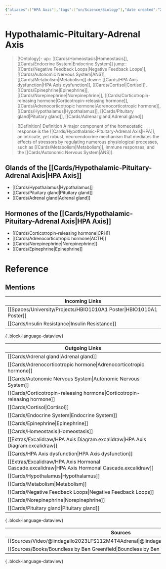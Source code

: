 ```yaml
---
{"aliases":["HPA Axis"],"tags":["on/Science/Biology"],"date created":"2022-11-28 Mon","edited":"2023-04-06 Thu","dg-publish":true,"permalink":"/cards/hypothalamic-pituitary-adrenal-axis/","dgPassFrontmatter":true}
---
```


# Hypothalamic-Pituitary-Adrenal Axis

> [!Ontology]-
> up:: [[Cards/Homeostasis\|Homeostasis]], [[Cards/Endocrine System\|Endocrine System]]
> jump:: [[Cards/Negative Feedback Loops\|Negative Feedback Loops]], [[Cards/Autonomic Nervous System\|ANS]], [[Cards/Metabolism\|Metabolism]]
> down:: [[Cards/HPA Axis dysfunction\|HPA Axis dysfunction]], [[Cards/Cortisol\|Cortisol]], [[Cards/Epinephrine\|Epinephrine]], [[Cards/Norepinephrine\|Norepinephrine]], [[Cards/Corticotropin-releasing hormone\|Corticotropin-releasing hormone]], [[Cards/Adrenocorticotropic hormone\|Adrenocorticotropic hormone]], [[Cards/Hypothalamus\|Hypothalamus]], [[Cards/Pituitary gland\|Pituitary gland]], [[Cards/Adrenal gland\|Adrenal gland]]

> [!Definition] Definition
> A major component of the homeostatic response is the [[Cards/Hypothalamic-Pituitary-Adrenal Axis\|HPA]], an intricate, yet robust, neuroendocrine mechanism that mediates the effects of stressors by regulating numerous physiological processes, such as [[Cards/Metabolism\|Metabolism]], immune responses, and the [[Cards/Autonomic Nervous System\|ANS]].

<style> .container {font-family: sans-serif; text-align: center;} .button-wrapper button {z-index: 1;height: 40px; width: 100px; margin: 10px;padding: 5px;} .excalidraw .App-menu_top .buttonList { display: flex;} .excalidraw-wrapper { height: 800px; margin: 50px; position: relative;} :root[dir="ltr"] .excalidraw .layer-ui__wrapper .zen-mode-transition.App-menu_bottom--transition-left {transform: none;} </style><script src="https://cdn.jsdelivr.net/npm/react@17/umd/react.production.min.js"></script><script src="https://cdn.jsdelivr.net/npm/react-dom@17/umd/react-dom.production.min.js"></script><script type="text/javascript" src="https://cdn.jsdelivr.net/npm/@excalidraw/excalidraw@0/dist/excalidraw.production.min.js"></script><div id="HPA_Axis_Diagramexcalidraw.md1"></div><script>(function(){const InitialData={"type":"excalidraw","version":2,"source":"https://github.com/zsviczian/obsidian-excalidraw-plugin/releases/tag/2.0.18","elements":[{"type":"rectangle","version":284,"versionNonce":2032836734,"isDeleted":false,"id":"QOSTgJCF","fillStyle":"hachure","strokeWidth":1,"strokeStyle":"solid","roughness":1,"opacity":100,"angle":0,"x":-437.9992897727273,"y":-20.275074351917624,"strokeColor":"#1e1e1e","backgroundColor":"#a5d8ff","width":161.00390625,"height":59.61505681818181,"seed":1073791678,"groupIds":["GR4yJKMAbNvC2OOiKVUIG"],"frameId":null,"roundness":{"type":3},"boundElements":[{"id":"BqfgmuyKWg2zTLJ2cfhtz","type":"arrow"},{"id":"10D3DZW4syrq7oFHUvaqP","type":"arrow"}],"updated":1688803990544,"link":null,"locked":false},{"type":"text","version":105,"versionNonce":468222,"isDeleted":false,"id":"sxsEPp60","fillStyle":"hachure","strokeWidth":1,"strokeStyle":"solid","roughness":1,"opacity":100,"angle":0,"x":-426.51207386363643,"y":-1.340198863636374,"strokeColor":"#1e1e1e","backgroundColor":"transparent","width":129.33987426757812,"height":25,"seed":19098,"groupIds":["GR4yJKMAbNvC2OOiKVUIG"],"frameId":null,"roundness":null,"boundElements":[],"updated":1688803391516,"link":"[[Cards/Hypothalamus\|Hypothalamus]]","locked":false,"fontSize":20,"fontFamily":1,"text":"Hypothalamus","rawText":"[[Cards/Hypothalamus\|Hypothalamus]]","textAlign":"left","verticalAlign":"top","containerId":null,"originalText":"Hypothalamus","lineHeight":1.25,"baseline":16},{"type":"rectangle","version":128,"versionNonce":1327032126,"isDeleted":false,"id":"tzP5LW73oo-2VzT10_iix","fillStyle":"hachure","strokeWidth":1,"strokeStyle":"solid","roughness":1,"opacity":100,"angle":0,"x":-191.28335982179857,"y":-21.18600919169654,"strokeColor":"#1e1e1e","backgroundColor":"#a5d8ff","width":181.98691592116597,"height":59.439235609191996,"seed":175536254,"groupIds":["c3VvWs3DpJOq08RRGsjCB"],"frameId":null,"roundness":{"type":3},"boundElements":[{"id":"BqfgmuyKWg2zTLJ2cfhtz","type":"arrow"},{"id":"BcGV-GFkRlf5wdWeb9hvZ","type":"arrow"},{"id":"BN2bJzLvD3f1D8Bxo-GSw","type":"arrow"}],"updated":1688803977135,"link":null,"locked":false},{"type":"text","version":90,"versionNonce":2143436222,"isDeleted":false,"id":"gUkd1Rn3","fillStyle":"hachure","strokeWidth":1,"strokeStyle":"solid","roughness":1,"opacity":100,"angle":0,"x":-176.6997812735567,"y":-2.4456597686461805,"strokeColor":"#1e1e1e","backgroundColor":"transparent","width":146.59986877441406,"height":25,"seed":39754,"groupIds":["c3VvWs3DpJOq08RRGsjCB"],"frameId":null,"roundness":null,"boundElements":[],"updated":1688803446309,"link":"[[Cards/Pituitary gland\|Pituitary gland]]","locked":false,"fontSize":20,"fontFamily":1,"text":"Pituitary gland","rawText":"[[Cards/Pituitary gland\|Pituitary gland]]","textAlign":"left","verticalAlign":"top","containerId":null,"originalText":"Pituitary gland","lineHeight":1.25,"baseline":16},{"type":"arrow","version":101,"versionNonce":1108325118,"isDeleted":false,"id":"BqfgmuyKWg2zTLJ2cfhtz","fillStyle":"hachure","strokeWidth":2,"strokeStyle":"solid","roughness":1,"opacity":100,"angle":0,"x":-273.19105793028587,"y":11.836669505639122,"strokeColor":"#1e1e1e","backgroundColor":"transparent","width":78.16937909437263,"height":0.781040449123168,"seed":876635710,"groupIds":[],"frameId":null,"roundness":{"type":2},"boundElements":[],"updated":1688803462962,"link":null,"locked":false,"startBinding":{"elementId":"QOSTgJCF","focus":0.10278931267283874,"gap":3.804325592441444},"endBinding":{"elementId":"tzP5LW73oo-2VzT10_iix","focus":-0.051438347681226015,"gap":3.7383190141146656},"lastCommittedPoint":null,"startArrowhead":null,"endArrowhead":"arrow","points":[[0,0],[78.16937909437263,-0.781040449123168]]},{"type":"rectangle","version":363,"versionNonce":1448835298,"isDeleted":false,"id":"gEk57EOvtFKlBN5WyyVlp","fillStyle":"hachure","strokeWidth":1,"strokeStyle":"solid","roughness":1,"opacity":100,"angle":0,"x":96.23431488105433,"y":-23.388309057487078,"strokeColor":"#1e1e1e","backgroundColor":"#a5d8ff","width":181.98691592116597,"height":59.439235609191996,"seed":869964670,"groupIds":["ibmPso0bWizYlMMs0-SIJ","7_Lm2cu_oK2UJfn4zua8A"],"frameId":null,"roundness":{"type":3},"boundElements":[{"id":"BcGV-GFkRlf5wdWeb9hvZ","type":"arrow"},{"id":"10D3DZW4syrq7oFHUvaqP","type":"arrow"},{"id":"BN2bJzLvD3f1D8Bxo-GSw","type":"arrow"}],"updated":1688804055978,"link":null,"locked":false},{"type":"text","version":229,"versionNonce":732333758,"isDeleted":false,"id":"9qITZuAU","fillStyle":"hachure","strokeWidth":1,"strokeStyle":"solid","roughness":1,"opacity":100,"angle":0,"x":120.37890751308402,"y":-4.4724026143005915,"strokeColor":"#1e1e1e","backgroundColor":"transparent","width":131.31991577148438,"height":25,"seed":65580,"groupIds":["7_Lm2cu_oK2UJfn4zua8A"],"frameId":null,"roundness":null,"boundElements":[],"updated":1688804055978,"link":"[[Cards/Adrenal gland\|Adrenal gland]]","locked":false,"fontSize":20,"fontFamily":1,"text":"Adrenal gland","rawText":"[[Cards/Adrenal gland\|Adrenal gland]]","textAlign":"left","verticalAlign":"top","containerId":null,"originalText":"Adrenal gland","lineHeight":1.25,"baseline":16},{"type":"arrow","version":159,"versionNonce":134089890,"isDeleted":false,"id":"BcGV-GFkRlf5wdWeb9hvZ","fillStyle":"hachure","strokeWidth":2,"strokeStyle":"solid","roughness":1,"opacity":100,"angle":0,"x":-5.690944252931445,"y":8.294736754177189,"strokeColor":"#1e1e1e","backgroundColor":"transparent","width":99.55892175782401,"height":0.8056282121374654,"seed":340768318,"groupIds":[],"frameId":null,"roundness":{"type":2},"boundElements":[],"updated":1688804055978,"link":null,"locked":false,"startBinding":{"elementId":"tzP5LW73oo-2VzT10_iix","focus":-0.017459055977019772,"gap":3.6054996477011514},"endBinding":{"elementId":"gEk57EOvtFKlBN5WyyVlp","focus":-0.115725270570114,"gap":2.3663373761617663},"lastCommittedPoint":null,"startArrowhead":null,"endArrowhead":"arrow","points":[[0,0],[99.55892175782401,0.8056282121374654]]},{"type":"arrow","version":760,"versionNonce":137365118,"isDeleted":false,"id":"10D3DZW4syrq7oFHUvaqP","fillStyle":"hachure","strokeWidth":2,"strokeStyle":"solid","roughness":1,"opacity":100,"angle":0,"x":184.02075941029176,"y":-31.003873720536667,"strokeColor":"#1e1e1e","backgroundColor":"transparent","width":553.1347950970721,"height":117.61313650847683,"seed":534009762,"groupIds":[],"frameId":null,"roundness":{"type":2},"boundElements":[],"updated":1688804055978,"link":null,"locked":false,"startBinding":{"elementId":"gEk57EOvtFKlBN5WyyVlp","focus":0.5112184594359541,"gap":7.615564663049582},"endBinding":{"elementId":"QOSTgJCF","focus":-0.6023014692337738,"gap":2.219255038010772},"lastCommittedPoint":null,"startArrowhead":null,"endArrowhead":"arrow","points":[[0,0],[-245.0155999336974,-109.10359217786856],[-553.1347950970721,8.509544330608271]]},{"type":"arrow","version":254,"versionNonce":1469589602,"isDeleted":false,"id":"BN2bJzLvD3f1D8Bxo-GSw","fillStyle":"hachure","strokeWidth":2,"strokeStyle":"solid","roughness":1,"opacity":100,"angle":0,"x":155.9923610908129,"y":-25.610739140120316,"strokeColor":"#1e1e1e","backgroundColor":"transparent","width":264.35262008000217,"height":83.61070705861363,"seed":1930490594,"groupIds":[],"frameId":null,"roundness":{"type":2},"boundElements":[],"updated":1688804055978,"link":null,"locked":false,"startBinding":{"elementId":"gEk57EOvtFKlBN5WyyVlp","focus":0.2671793328537678,"gap":2.222430082633224},"endBinding":{"elementId":"tzP5LW73oo-2VzT10_iix","focus":-0.3155518578980692,"gap":2.7678907473762706},"lastCommittedPoint":null,"startArrowhead":null,"endArrowhead":"arrow","points":[[0,0],[-189.66626667231566,-81.95386785756612],[-264.35262008000217,1.6568392010475037]]},{"type":"text","version":552,"versionNonce":920007102,"isDeleted":false,"id":"jojEf4jY","fillStyle":"hachure","strokeWidth":1,"strokeStyle":"solid","roughness":1,"opacity":100,"angle":0.49338217476050517,"x":-5.338547706616907,"y":-132.10304441394854,"strokeColor":"#1e1e1e","backgroundColor":"transparent","width":145.82391357421875,"height":20,"seed":44758,"groupIds":[],"frameId":null,"roundness":null,"boundElements":[],"updated":1688803823067,"link":"[[Cards/Negative Feedback Loops\|Negative Feedback Loops]]","locked":false,"fontSize":16,"fontFamily":1,"text":"Negative Feedback","rawText":"[[Cards/Negative Feedback Loops\|Negative Feedback]]","textAlign":"left","verticalAlign":"top","containerId":null,"originalText":"Negative Feedback","lineHeight":1.25,"baseline":14},{"type":"text","version":962,"versionNonce":258114942,"isDeleted":false,"id":"WXwJFGlb","fillStyle":"hachure","strokeWidth":1,"strokeStyle":"solid","roughness":1,"opacity":100,"angle":0,"x":-73.63209797605185,"y":-64.06556801306412,"strokeColor":"#1e1e1e","backgroundColor":"transparent","width":145.82391357421875,"height":20,"seed":1390758398,"groupIds":[],"frameId":null,"roundness":null,"boundElements":[],"updated":1688803843167,"link":"[[Cards/Negative Feedback Loops\|Negative Feedback Loops]]","locked":false,"fontSize":16,"fontFamily":1,"text":"Negative Feedback","rawText":"[[Cards/Negative Feedback Loops\|Negative Feedback]]","textAlign":"left","verticalAlign":"top","containerId":null,"originalText":"Negative Feedback","lineHeight":1.25,"baseline":14},{"type":"text","version":245,"versionNonce":1303411170,"isDeleted":false,"id":"POelvM8s","fillStyle":"hachure","strokeWidth":1,"strokeStyle":"solid","roughness":1,"opacity":100,"angle":0,"x":-257.6085362252355,"y":25.034605008755307,"strokeColor":"#a5d8ff","backgroundColor":"transparent","width":29.967971801757812,"height":20,"seed":53529,"groupIds":[],"frameId":null,"roundness":null,"boundElements":[],"updated":1688804034003,"link":"[[Cards/Corticotropin-releasing hormone\|Corticotropin-releasing hormone]]","locked":false,"fontSize":16,"fontFamily":1,"text":"CRH","rawText":"[[Cards/Corticotropin-releasing hormone\|CRH]]","textAlign":"left","verticalAlign":"top","containerId":null,"originalText":"CRH","lineHeight":1.25,"baseline":14},{"type":"text","version":74,"versionNonce":1302181246,"isDeleted":false,"id":"CK7Sg1IS","fillStyle":"hachure","strokeWidth":1,"strokeStyle":"solid","roughness":1,"opacity":100,"angle":0,"x":11.691598528733266,"y":19.124095620270452,"strokeColor":"#a5d8ff","backgroundColor":"transparent","width":42.47996520996094,"height":20,"seed":2896,"groupIds":[],"frameId":null,"roundness":null,"boundElements":[],"updated":1688804042859,"link":"[[Cards/Adrenocorticotropic hormone\|Adrenocorticotropic hormone]]","locked":false,"fontSize":16,"fontFamily":1,"text":"ACTH","rawText":"[[Cards/Adrenocorticotropic hormone\|ACTH]]","textAlign":"left","verticalAlign":"top","containerId":null,"originalText":"ACTH","lineHeight":1.25,"baseline":14}],"appState":{"theme":"dark","viewBackgroundColor":"#ffffff","currentItemStrokeColor":"#a5d8ff","currentItemBackgroundColor":"#a5d8ff","currentItemFillStyle":"hachure","currentItemStrokeWidth":2,"currentItemStrokeStyle":"solid","currentItemRoughness":1,"currentItemOpacity":100,"currentItemFontFamily":1,"currentItemFontSize":16,"currentItemTextAlign":"left","currentItemStartArrowhead":null,"currentItemEndArrowhead":"arrow","scrollX":467.9221400051888,"scrollY":402.6601756020984,"zoom":{"value":1.4500000000000002},"currentItemRoundness":"round","gridSize":null,"gridColor":{"Bold":"#C9C9C9FF","Regular":"#EDEDEDFF"},"currentStrokeOptions":null,"previousGridSize":null,"frameRendering":{"enabled":true,"clip":true,"name":true,"outline":true}},"files":{}};InitialData.scrollToContent=true;App=()=>{const e=React.useRef(null),t=React.useRef(null),[n,i]=React.useState({width:void 0,height:void 0});return React.useEffect(()=>{i({width:t.current.getBoundingClientRect().width,height:t.current.getBoundingClientRect().height});const e=()=>{i({width:t.current.getBoundingClientRect().width,height:t.current.getBoundingClientRect().height})};return window.addEventListener("resize",e),()=>window.removeEventListener("resize",e)},[t]),React.createElement(React.Fragment,null,React.createElement("div",{className:"excalidraw-wrapper",ref:t},React.createElement(ExcalidrawLib.Excalidraw,{ref:e,width:n.width,height:n.height,initialData:InitialData,viewModeEnabled:!0,zenModeEnabled:!0,gridModeEnabled:!1})))},excalidrawWrapper=document.getElementById("HPA_Axis_Diagramexcalidraw.md1");ReactDOM.render(React.createElement(App),excalidrawWrapper);})();</script>

## Glands of the [[Cards/Hypothalamic-Pituitary-Adrenal Axis\|HPA Axis]]

- [[Cards/Hypothalamus\|Hypothalamus]]
- [[Cards/Pituitary gland\|Pituitary gland]]
- [[Cards/Adrenal gland\|Adrenal gland]]

## Hormones of the [[Cards/Hypothalamic-Pituitary-Adrenal Axis\|HPA Axis]]

<div id="HPA_Axis_Hormonal_Cascadeexcalidraw.md2"></div><script>(function(){const InitialData={"type":"excalidraw","version":2,"source":"https://github.com/zsviczian/obsidian-excalidraw-plugin/releases/tag/2.1.0","elements":[{"type":"rectangle","version":434,"versionNonce":669634519,"isDeleted":false,"id":"Bz7oFyMRvhAOcK2qCTCvL","fillStyle":"hachure","strokeWidth":2,"strokeStyle":"solid","roughness":1,"opacity":100,"angle":0,"x":-520,"y":-360,"strokeColor":"#1e1e1e","backgroundColor":"#a5d8ff","width":339.71688165288447,"height":115,"seed":2000854713,"groupIds":[],"frameId":null,"roundness":{"type":3},"boundElements":[{"type":"text","id":"hfifAquV"},{"id":"MQU9h5-Xqq378wxAwndgo","type":"arrow"}],"updated":1711961071805,"link":null,"locked":false},{"type":"text","version":320,"versionNonce":1765651287,"isDeleted":false,"id":"hfifAquV","fillStyle":"solid","strokeWidth":1,"strokeStyle":"solid","roughness":1,"opacity":100,"angle":0,"x":-501.2154727477765,"y":-337.5,"strokeColor":"#1e1e1e","backgroundColor":"transparent","width":302.1478271484375,"height":70,"seed":96453,"groupIds":[],"frameId":null,"roundness":{"type":1},"boundElements":[],"updated":1711961065712,"link":"[[Cards/Corticotropin-releasing hormone\|Corticotropin-releasing hormone]]","locked":false,"fontSize":28,"fontFamily":1,"text":"Corticotropin-releasing\nhormone","rawText":"[[Cards/Corticotropin-releasing hormone\|Corticotropin-releasing hormone]]","textAlign":"center","verticalAlign":"middle","containerId":"Bz7oFyMRvhAOcK2qCTCvL","originalText":"Corticotropin-releasing hormone","lineHeight":1.25},{"type":"rectangle","version":219,"versionNonce":1647636887,"isDeleted":false,"id":"uHuPDVzdiQaM6KYxDXkk2","fillStyle":"hachure","strokeWidth":2,"strokeStyle":"solid","roughness":1,"opacity":100,"angle":0,"x":-465.31610577839365,"y":-122.56682884596177,"strokeColor":"#1e1e1e","backgroundColor":"#a5d8ff","width":243.69802856445312,"height":60.5062255859375,"seed":1888005913,"groupIds":[],"frameId":null,"roundness":{"type":3},"boundElements":[{"type":"text","id":"VULc0DnJ"},{"id":"NFOfeG5MmP3v1elJ-MxMg","type":"arrow"},{"id":"JVdOfwIzwVPjOXbnhmPbE","type":"arrow"},{"id":"MQU9h5-Xqq378wxAwndgo","type":"arrow"}],"updated":1711961109421,"link":null,"locked":false},{"type":"text","version":145,"versionNonce":2079368887,"isDeleted":false,"id":"VULc0DnJ","fillStyle":"solid","strokeWidth":1,"strokeStyle":"solid","roughness":1,"opacity":100,"angle":0,"x":-380.63708203571787,"y":-109.81371605299302,"strokeColor":"#1e1e1e","backgroundColor":"transparent","width":74.33998107910156,"height":35,"seed":7893,"groupIds":[],"frameId":null,"roundness":{"type":1},"boundElements":[],"updated":1711961109421,"link":"[[Cards/Adrenocorticotropic hormone\|Adrenocorticotropic hormone]]","locked":false,"fontSize":28,"fontFamily":1,"text":"ACTH","rawText":"[[Cards/Adrenocorticotropic hormone\|ACTH]]","textAlign":"center","verticalAlign":"middle","containerId":"uHuPDVzdiQaM6KYxDXkk2","originalText":"ACTH","lineHeight":1.25},{"type":"rectangle","version":719,"versionNonce":668245591,"isDeleted":false,"id":"11vRtk8lwzz92HCV8qCER","fillStyle":"hachure","strokeWidth":2,"strokeStyle":"solid","roughness":1,"opacity":100,"angle":0,"x":-272.5262309543135,"y":32.97166654946079,"strokeColor":"#1e1e1e","backgroundColor":"#a5d8ff","width":214.63378001220042,"height":80,"seed":1892530135,"groupIds":[],"frameId":null,"roundness":{"type":3},"boundElements":[{"type":"text","id":"mW2xlomu"},{"id":"NFOfeG5MmP3v1elJ-MxMg","type":"arrow"}],"updated":1711961084279,"link":null,"locked":false},{"type":"text","version":656,"versionNonce":163842169,"isDeleted":false,"id":"mW2xlomu","fillStyle":"solid","strokeWidth":1,"strokeStyle":"solid","roughness":1,"opacity":100,"angle":0,"x":-256.9232768002641,"y":55.47166654946079,"strokeColor":"#1e1e1e","backgroundColor":"transparent","width":183.42787170410156,"height":35,"seed":1075225847,"groupIds":[],"frameId":null,"roundness":{"type":1},"boundElements":[],"updated":1711960958609,"link":"[[Cards/Norepinephrine\|Norepinephrine]]","locked":false,"fontSize":28,"fontFamily":1,"text":"Norepinephrine","rawText":"[[Cards/Norepinephrine\|Norepinephrine]]","textAlign":"center","verticalAlign":"middle","containerId":"11vRtk8lwzz92HCV8qCER","originalText":"Norepinephrine","lineHeight":1.25},{"type":"rectangle","version":820,"versionNonce":185622521,"isDeleted":false,"id":"K8Q3o95dH0JUEv0nGs8PT","fillStyle":"hachure","strokeWidth":2,"strokeStyle":"solid","roughness":1,"opacity":100,"angle":0,"x":-600,"y":40,"strokeColor":"#1e1e1e","backgroundColor":"#a5d8ff","width":163.43759216962738,"height":80,"seed":911664537,"groupIds":[],"frameId":null,"roundness":{"type":3},"boundElements":[{"type":"text","id":"TFBdXNkM"},{"id":"JVdOfwIzwVPjOXbnhmPbE","type":"arrow"}],"updated":1711961081316,"link":null,"locked":false},{"type":"text","version":759,"versionNonce":814235545,"isDeleted":false,"id":"TFBdXNkM","fillStyle":"solid","strokeWidth":1,"strokeStyle":"solid","roughness":1,"opacity":100,"angle":0,"x":-588.9811474576668,"y":62.5,"strokeColor":"#1e1e1e","backgroundColor":"transparent","width":141.39988708496094,"height":35,"seed":1970850425,"groupIds":[],"frameId":null,"roundness":{"type":1},"boundElements":[],"updated":1711961077691,"link":"[[Cards/Epinephrine\|Epinephrine]]","locked":false,"fontSize":28,"fontFamily":1,"text":"Epinephrine","rawText":"[[Cards/Epinephrine\|Epinephrine]]","textAlign":"center","verticalAlign":"middle","containerId":"K8Q3o95dH0JUEv0nGs8PT","originalText":"Epinephrine","lineHeight":1.25},{"type":"arrow","version":842,"versionNonce":1511333015,"isDeleted":false,"id":"NFOfeG5MmP3v1elJ-MxMg","fillStyle":"solid","strokeWidth":2,"strokeStyle":"solid","roughness":1,"opacity":100,"angle":0,"x":-345.5006564812428,"y":-61.060603260024266,"strokeColor":"#1e1e1e","backgroundColor":"transparent","width":161.9058990035192,"height":91.72342111868238,"seed":157264151,"groupIds":[],"frameId":null,"roundness":{"type":2},"boundElements":[{"type":"text","id":"Hkb6UzSY"}],"updated":1711961169515,"link":null,"locked":false,"startBinding":{"elementId":"uHuPDVzdiQaM6KYxDXkk2","gap":1,"focus":0.32639052424694054},"endBinding":{"elementId":"11vRtk8lwzz92HCV8qCER","gap":2.3088486908026766,"focus":0.31640754843929786},"lastCommittedPoint":null,"startArrowhead":null,"endArrowhead":"arrow","points":[[0,0],[161.9058990035192,91.72342111868238]]},{"type":"arrow","version":1064,"versionNonce":583672535,"isDeleted":false,"id":"JVdOfwIzwVPjOXbnhmPbE","fillStyle":"solid","strokeWidth":2,"strokeStyle":"solid","roughness":1,"opacity":100,"angle":0,"x":-357.89411046950363,"y":-60.165373434330874,"strokeColor":"#1e1e1e","backgroundColor":"transparent","width":151.6629647147289,"height":97.37893211744611,"seed":1771638265,"groupIds":[],"frameId":null,"roundness":{"type":2},"boundElements":[{"type":"text","id":"jxbynbCx"}],"updated":1711961169515,"link":null,"locked":false,"startBinding":{"elementId":"uHuPDVzdiQaM6KYxDXkk2","gap":1.8952298256933773,"focus":-0.21094384286495363},"endBinding":{"elementId":"K8Q3o95dH0JUEv0nGs8PT","gap":2.7864413168847477,"focus":-0.40213125238917213},"lastCommittedPoint":null,"startArrowhead":null,"endArrowhead":"arrow","points":[[0,0],[-151.6629647147289,97.37893211744611]]},{"type":"arrow","version":917,"versionNonce":1361020503,"isDeleted":false,"id":"MQU9h5-Xqq378wxAwndgo","fillStyle":"solid","strokeWidth":2,"strokeStyle":"solid","roughness":1,"opacity":100,"angle":0,"x":-343.4618842814299,"y":-242.55748240026472,"strokeColor":"#1e1e1e","backgroundColor":"transparent","width":15.125030440738499,"height":114.2105040649401,"seed":86540407,"groupIds":[],"frameId":null,"roundness":{"type":2},"boundElements":[{"type":"text","id":"FpkHsgHe"}],"updated":1711961169515,"link":null,"locked":false,"startBinding":{"elementId":"Bz7oFyMRvhAOcK2qCTCvL","gap":2.4425175997352824,"focus":-0.08074922318437264},"endBinding":{"elementId":"uHuPDVzdiQaM6KYxDXkk2","gap":5.780149489362856,"focus":-0.15883563248464871},"lastCommittedPoint":null,"startArrowhead":null,"endArrowhead":"arrow","points":[[0,0],[-5.494954902742677,43.18598467129496],[-15.125030440738499,114.2105040649401]]},{"type":"text","version":13,"versionNonce":484821623,"isDeleted":false,"id":"FpkHsgHe","fillStyle":"solid","strokeWidth":1,"strokeStyle":"solid","roughness":1,"opacity":100,"angle":0,"x":-407.59224419251314,"y":-202.98752975463867,"strokeColor":"#1e1e1e","backgroundColor":"transparent","width":125.80790710449219,"height":40,"seed":3655,"groupIds":[],"frameId":null,"roundness":{"type":1},"boundElements":[],"updated":1711961169513,"link":"[[Cards/Hypothalamus\|Hypothalamus]]","locked":false,"fontSize":16,"fontFamily":1,"text":"Hypothalamus ->\nPituitary gland","rawText":"[[Cards/Hypothalamus\|Hypothalamus]] -> [[Cards/Pituitary gland\|Pituitary gland]]","textAlign":"center","verticalAlign":"middle","containerId":"MQU9h5-Xqq378wxAwndgo","originalText":"Hypothalamus -> Pituitary gland","lineHeight":1.25},{"type":"text","version":6,"versionNonce":1172482519,"isDeleted":false,"id":"Hkb6UzSY","fillStyle":"solid","strokeWidth":1,"strokeStyle":"solid","roughness":1,"opacity":100,"angle":0,"x":-350.0770387740562,"y":-51.967600682655245,"strokeColor":"#1e1e1e","backgroundColor":"transparent","width":139.61590576171875,"height":40,"seed":96174,"groupIds":[],"frameId":null,"roundness":{"type":1},"boundElements":[],"updated":1711961169514,"link":"[[Cards/Pituitary gland\|Pituitary gland]]","locked":false,"fontSize":16,"fontFamily":1,"text":"Pituitary gland ->\nAdrenal gland","rawText":"[[Cards/Pituitary gland\|Pituitary gland]] -> [[Cards/Adrenal gland\|Adrenal gland]]","textAlign":"center","verticalAlign":"middle","containerId":"NFOfeG5MmP3v1elJ-MxMg","originalText":"Pituitary gland -> Adrenal gland","lineHeight":1.25},{"type":"text","version":3,"versionNonce":649020727,"isDeleted":false,"id":"jxbynbCx","fillStyle":"solid","strokeWidth":1,"strokeStyle":"solid","roughness":1,"opacity":100,"angle":0,"x":-579.2041542342931,"y":-42.01602454696777,"strokeColor":"#1e1e1e","backgroundColor":"transparent","width":139.61590576171875,"height":40,"seed":13318,"groupIds":[],"frameId":null,"roundness":{"type":1},"boundElements":[],"updated":1711961169514,"link":"[[Cards/Pituitary gland\|Pituitary gland]]","locked":false,"fontSize":16,"fontFamily":1,"text":"Pituitary gland ->\nAdrenal gland","rawText":"[[Cards/Pituitary gland\|Pituitary gland]] -> [[Cards/Adrenal gland\|Adrenal gland]]","textAlign":"center","verticalAlign":"middle","containerId":"JVdOfwIzwVPjOXbnhmPbE","originalText":"Pituitary gland -> Adrenal gland","lineHeight":1.25}],"appState":{"theme":"dark","viewBackgroundColor":"#ffffff","currentItemStrokeColor":"#1e1e1e","currentItemBackgroundColor":"#a5d8ff","currentItemFillStyle":"hachure","currentItemStrokeWidth":2,"currentItemStrokeStyle":"solid","currentItemRoughness":1,"currentItemOpacity":100,"currentItemFontFamily":1,"currentItemFontSize":16,"currentItemTextAlign":"left","currentItemStartArrowhead":null,"currentItemEndArrowhead":"arrow","scrollX":614.3553237783483,"scrollY":488.5089111328125,"zoom":{"value":1.5},"currentItemRoundness":"round","gridSize":null,"gridColor":{"Bold":"#C9C9C9FF","Regular":"#EDEDEDFF"},"currentStrokeOptions":null,"previousGridSize":null,"frameRendering":{"enabled":true,"clip":true,"name":true,"outline":true}},"files":{}};InitialData.scrollToContent=true;App=()=>{const e=React.useRef(null),t=React.useRef(null),[n,i]=React.useState({width:void 0,height:void 0});return React.useEffect(()=>{i({width:t.current.getBoundingClientRect().width,height:t.current.getBoundingClientRect().height});const e=()=>{i({width:t.current.getBoundingClientRect().width,height:t.current.getBoundingClientRect().height})};return window.addEventListener("resize",e),()=>window.removeEventListener("resize",e)},[t]),React.createElement(React.Fragment,null,React.createElement("div",{className:"excalidraw-wrapper",ref:t},React.createElement(ExcalidrawLib.Excalidraw,{ref:e,width:n.width,height:n.height,initialData:InitialData,viewModeEnabled:!0,zenModeEnabled:!0,gridModeEnabled:!1})))},excalidrawWrapper=document.getElementById("HPA_Axis_Hormonal_Cascadeexcalidraw.md2");ReactDOM.render(React.createElement(App),excalidrawWrapper);})();</script>

- [[Cards/Corticotropin-releasing hormone\|CRH]]
- [[Cards/Adrenocorticotropic hormone\|ACTH]]
- [[Cards/Norepinephrine\|Norepinephrine]]
- [[Cards/Epinephrine\|Epinephrine]]

# Reference
 
## Mentions
| Incoming Links                                                         |
| ---------------------------------------------------------------------- |
| [[Spaces/University/Projects/HBIO1010A1 Poster\|HBIO1010A1 Poster]] |
| [[Cards/Insulin Resistance\|Insulin Resistance]]                    |

{ .block-language-dataview}

| Outgoing Links                                                                                      |
| --------------------------------------------------------------------------------------------------- |
| [[Cards/Adrenal gland\|Adrenal gland]]                                                           |
| [[Cards/Adrenocorticotropic hormone\|Adrenocorticotropic hormone]]                               |
| [[Cards/Autonomic Nervous System\|Autonomic Nervous System]]                                     |
| [[Cards/Corticotropin-releasing hormone\|Corticotropin-releasing hormone]]                       |
| [[Cards/Cortisol\|Cortisol]]                                                                     |
| [[Cards/Endocrine System\|Endocrine System]]                                                     |
| [[Cards/Epinephrine\|Epinephrine]]                                                               |
| [[Cards/Homeostasis\|Homeostasis]]                                                               |
| [[Extras/Excalidraw/HPA Axis Diagram.excalidraw\|HPA Axis Diagram.excalidraw]]                   |
| [[Cards/HPA Axis dysfunction\|HPA Axis dysfunction]]                                             |
| [[Extras/Excalidraw/HPA Axis Hormonal Cascade.excalidraw\|HPA Axis Hormonal Cascade.excalidraw]] |
| [[Cards/Hypothalamus\|Hypothalamus]]                                                             |
| [[Cards/Metabolism\|Metabolism]]                                                                 |
| [[Cards/Negative Feedback Loops\|Negative Feedback Loops]]                                       |
| [[Cards/Norepinephrine\|Norepinephrine]]                                                         |
| [[Cards/Pituitary gland\|Pituitary gland]]                                                       |

{ .block-language-dataview}

| Sources                                                                                 |
| --------------------------------------------------------------------------------------- |
| [[Sources/Video/@lindagallo2023LFS112M4T4Adrenal\|@lindagallo2023LFS112M4T4Adrenal]] |
| [[Sources/Books/Boundless by Ben Greenfield\|Boundless by Ben Greenfield]]           |

{ .block-language-dataview}